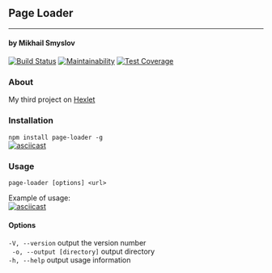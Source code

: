 ## Page Loader
______________________
#### by Mikhail Smyslov  

[![Build Status](https://travis-ci.com/mikhailsmyslov/backend-project-lvl3.svg?branch=master)](https://travis-ci.com/mikhailsmyslov/backend-project-lvl3)
[![Maintainability](https://api.codeclimate.com/v1/badges/a55eef098cb8b6b25133/maintainability)](https://codeclimate.com/github/mikhailsmyslov/backend-project-lvl3/maintainability)
[![Test Coverage](https://api.codeclimate.com/v1/badges/a55eef098cb8b6b25133/test_coverage)](https://codeclimate.com/github/mikhailsmyslov/backend-project-lvl3/test_coverage)  

### About
My third project on [Hexlet](https://ru.hexlet.io)  

### Installation
`npm install page-loader -g`    
[![asciicast](https://asciinema.org/a/ZevOHjh9xi20qUa3ct5F2EKSp.svg)](https://asciinema.org/a/ZevOHjh9xi20qUa3ct5F2EKSp)

### Usage
`page-loader [options] <url>`  

Example of usage:  
[![asciicast](https://asciinema.org/a/BEgmxDsiIMPKEQ6w9PLZ9Ycny.svg)](https://asciinema.org/a/BEgmxDsiIMPKEQ6w9PLZ9Ycny) 

#### Options
  `-V, --version`              output the version number  
  ` -o, --output [directory]`  output directory  
  `-h, --help`                 output usage information  


